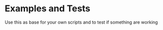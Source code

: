 Examples and Tests
==================

Use this as base for your own scripts and to test if something are working